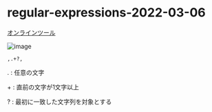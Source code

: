 # regular-expressions-2022-03-06

[オンラインツール](https://php-regexp.a-zumi.net/preg_replace)

![image](https://user-images.githubusercontent.com/1501327/156913342-c4637e46-ea3f-4937-a680-a786d8689ec5.png)
```
,.+?,
```

. : 任意の文字

\+ : 直前の文字が1文字以上

? : 最初に一致した文字列を対象とする
